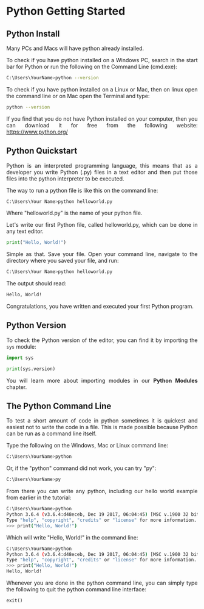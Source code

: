 <div align="justify">

# Python Getting Started

## Python Install
Many PCs and Macs will have python already installed.

To check if you have python installed on a Windows PC, search in the start bar for Python or run the following on the Command Line (cmd.exe):

```bash
C:\Users\YourName>python --version
```

To check if you have python installed on a Linux or Mac, then on linux open the command line or on Mac open the Terminal and type:

```bash
python --version
```

If you find that you do not have Python installed on your computer, then you can download it for free from the following website: https://www.python.org/

## Python Quickstart
Python is an interpreted programming language, this means that as a developer you write Python (.py) files in a text editor and then put those files into the python interpreter to be executed.

The way to run a python file is like this on the command line:

```bash
C:\Users\Your Name>python helloworld.py
```

Where "helloworld.py" is the name of your python file.

Let's write our first Python file, called helloworld.py, which can be done in any text editor.

```py
print("Hello, World!")
```

Simple as that. Save your file. Open your command line, navigate to the directory where you saved your file, and run:

```bash
C:\Users\Your Name>python helloworld.py
```

The output should read:

```bash
Hello, World!
```

Congratulations, you have written and executed your first Python program.

## Python Version
To check the Python version of the editor, you can find it by importing the `sys` module:

```py
import sys

print(sys.version)
```

You will learn more about importing modules in our __Python Modules__ chapter.

## The Python Command Line

To test a short amount of code in python sometimes it is quickest and easiest not to write the code in a file. This is made possible because Python can be run as a command line itself.

Type the following on the Windows, Mac or Linux command line:

```bash
C:\Users\YourName>python
```

Or, if the "python" command did not work, you can try "py":

```bash
C:\Users\YourName>py
```


From there you can write any python, including our hello world example from earlier in the tutorial:

```bash
C:\Users\YourName>python
Python 3.6.4 (v3.6.4:d48eceb, Dec 19 2017, 06:04:45) [MSC v.1900 32 bit (Intel)] on win32
Type "help", "copyright", "credits" or "license" for more information.
>>> print("Hello, World!")
```

Which will write "Hello, World!" in the command line:

```bash
C:\Users\YourName>python
Python 3.6.4 (v3.6.4:d48eceb, Dec 19 2017, 06:04:45) [MSC v.1900 32 bit (Intel)] on win32
Type "help", "copyright", "credits" or "license" for more information.
>>> print("Hello, World!")
Hello, World!
```

Whenever you are done in the python command line, you can simply type the following to quit the python command line interface:

```python
exit()
```

</div>